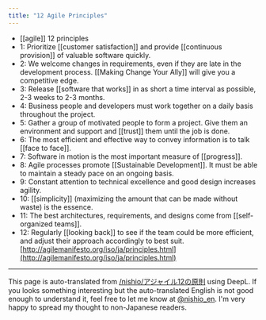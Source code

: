 ```yaml
---
title: "12 Agile Principles"
---
```


- [[agile]] 12 principles
- 1: Prioritize [[customer satisfaction]] and provide [[continuous provision]] of valuable software quickly.
- 2: We welcome changes in requirements, even if they are late in the development process. [[Making Change Your Ally]] will give you a competitive edge.
- 3: Release [[software that works]] in as short a time interval as possible, 2-3 weeks to 2-3 months.
- 4: Business people and developers must work together on a daily basis throughout the project.
- 5: Gather a group of motivated people to form a project. Give them an environment and support and [[trust]] them until the job is done.
- 6: The most efficient and effective way to convey information is to talk [[face to face]].
- 7: Software in motion is the most important measure of [[progress]].
- 8: Agile processes promote [[Sustainable Development]]. It must be able to maintain a steady pace on an ongoing basis.
- 9: Constant attention to technical excellence and good design increases agility.
- 10: [[simplicity]] (maximizing the amount that can be made without waste) is the essence.
- 11: The best architectures, requirements, and designs come from [[self-organized teams]].
- 12: Regularly [[looking back]] to see if the team could be more efficient, and adjust their approach accordingly to best suit.
[http://agilemanifesto.org/iso/ja/principles.html](http://agilemanifesto.org/iso/ja/principles.html)

---
This page is auto-translated from [/nishio/アジャイル12の原則](https://scrapbox.io/nishio/アジャイル12の原則) using DeepL. If you looks something interesting but the auto-translated English is not good enough to understand it, feel free to let me know at [@nishio_en](https://twitter.com/nishio_en). I'm very happy to spread my thought to non-Japanese readers.
